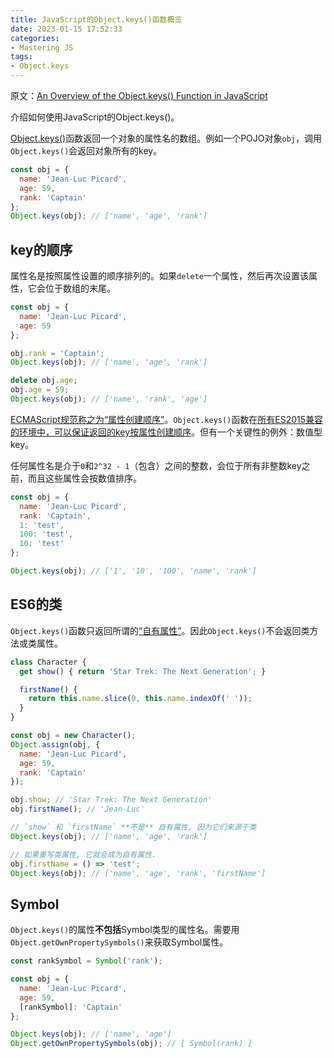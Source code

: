 ```yaml
---
title: JavaScript的Object.keys()函数概览
date: 2023-01-15 17:52:33
categories:
- Mastering JS
tags:
- Object.keys
---
```


原文：[An Overview of the Object.keys() Function in JavaScript](https://masteringjs.io/tutorials/fundamentals/keys)

介绍如何使用JavaScript的Object.keys()。

<!-- more -->

[Object.keys()](https://developer.mozilla.org/en-US/docs/Web/JavaScript/Reference/Global_Objects/Object/keys)函数返回一个对象的属性名的数组。例如一个POJO对象`obj`，调用`Object.keys()`会返回对象所有的key。

```javascript
const obj = {
  name: 'Jean-Luc Picard',
  age: 59,
  rank: 'Captain'
};
Object.keys(obj); // ['name', 'age', 'rank']
```

## key的顺序

属性名是按照属性设置的顺序排列的。如果`delete`一个属性，然后再次设置该属性，它会位于数组的末尾。

```javascript
const obj = {
  name: 'Jean-Luc Picard',
  age: 59
};

obj.rank = 'Captain';
Object.keys(obj); // ['name', 'age', 'rank']

delete obj.age;
obj.age = 59;
Object.keys(obj); // ['name', 'rank', 'age']
```

[ECMAScript规范称之为“属性创建顺序”](http://www.ecma-international.org/ecma-262/6.0/#sec-ordinary-object-internal-methods-and-internal-slots-ownpropertykeys)。`Object.keys()`函数在[所有ES2015兼容的环境中，可以保证返回的key按属性创建顺序](https://www.stefanjudis.com/today-i-learned/property-order-is-predictable-in-javascript-objects-since-es2015/#the-internal-code-ownpropertykeys-code-method)。但有一个关键性的例外：数值型key。

任何属性名是介于`0`和`2^32 - 1`（包含）之间的整数，会位于所有非整数key之前，而且这些属性会按数值排序。

```javascript
const obj = {
  name: 'Jean-Luc Picard',
  rank: 'Captain',
  1: 'test',
  100: 'test',
  10: 'test'
};

Object.keys(obj); // ['1', '10', '100', 'name', 'rank']
```

## ES6的类

`Object.keys()`函数只返回所谓的[“自有属性”](https://masteringjs.io/tutorials/fundamentals/hasownproperty)。因此`Object.keys()`不会返回类方法或类属性。

```javascript
class Character {
  get show() { return 'Star Trek: The Next Generation'; }

  firstName() {
    return this.name.slice(0, this.name.indexOf(' '));
  }
}

const obj = new Character();
Object.assign(obj, {
  name: 'Jean-Luc Picard',
  age: 59,
  rank: 'Captain'
});

obj.show; // 'Star Trek: The Next Generation'
obj.firstName(); // 'Jean-Luc'

// `show` 和 `firstName` **不是** 自有属性, 因为它们来源于类
Object.keys(obj); // ['name', 'age', 'rank']

// 如果重写类属性, 它就会成为自有属性.
obj.firstName = () => 'test';
Object.keys(obj); // ['name', 'age', 'rank', 'firstName']
```

## Symbol

`Object.keys()`的属性**不包括**Symbol类型的属性名。需要用`Object.getOwnPropertySymbols()`来获取Symbol属性。

```javascript
const rankSymbol = Symbol('rank');

const obj = {
  name: 'Jean-Luc Picard',
  age: 59,
  [rankSymbol]: 'Captain'
};

Object.keys(obj); // ['name', 'age']
Object.getOwnPropertySymbols(obj); // [ Symbol(rank) ]
```